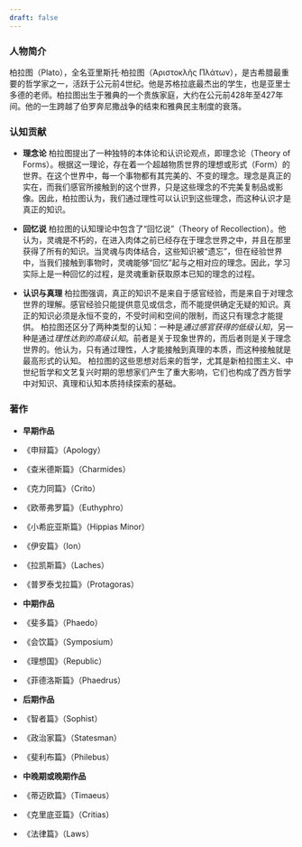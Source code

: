 ```yaml
---
draft: false
---
```

### 人物简介
柏拉图（Plato），全名亚里斯托·柏拉图（Ἀριστοκλῆς Πλάτων），是古希腊最重要的哲学家之一，活跃于公元前4世纪。他是苏格拉底最杰出的学生，也是亚里士多德的老师。柏拉图出生于雅典的一个贵族家庭，大约在公元前428年至427年间。他的一生跨越了伯罗奔尼撒战争的结束和雅典民主制度的衰落。

### 认知贡献
- **理念论**
柏拉图提出了一种独特的本体论和认识论观点，即理念论（Theory of Forms）。根据这一理论，存在着一个超越物质世界的理想或形式（Form）的世界。在这个世界中，每一个事物都有其完美的、不变的理念。理念是真正的实在，而我们感官所接触到的这个世界，只是这些理念的不完美复制品或影像。因此，柏拉图认为，我们通过理性可以认识到这些理念，而这种认识才是真正的知识。

- **回忆说**
柏拉图的认知理论中包含了“回忆说”（Theory of Recollection）。他认为，灵魂是不朽的，在进入肉体之前已经存在于理念世界之中，并且在那里获得了所有的知识。当灵魂与肉体结合，这些知识被“遗忘”，但在经验世界中，当我们接触到事物时，灵魂能够“回忆”起与之相对应的理念。因此，学习实际上是一种回忆的过程，是灵魂重新获取原本已知的理念的过程。

- **认识与真理**
柏拉图强调，真正的知识不是来自于感官经验，而是来自于对理念世界的理解。感官经验只能提供意见或信念，而不能提供确定无疑的知识。真正的知识必须是永恒不变的，不受时间和空间的限制，而这只有理念才能提供。
柏拉图还区分了两种类型的认知：一种是*通过感官获得的低级认知*，另一种是通过*理性达到的高级认知*。前者是关于现象世界的，而后者则是关于理念世界的。他认为，只有通过理性，人才能接触到真理的本质，而这种接触就是最高形式的认知。
柏拉图的这些思想对后来的哲学，尤其是新柏拉图主义、中世纪哲学和文艺复兴时期的思想家们产生了重大影响，它们也构成了西方哲学中对知识、真理和认知本质持续探索的基础。

### 著作
- **早期作品**
- 《申辩篇》（Apology）
- 《查米德斯篇》（Charmides）
- 《克力同篇》（Crito）
- 《欧蒂弗罗篇》（Euthyphro）
- 《小希庇亚斯篇》（Hippias Minor）
- 《伊安篇》（Ion）
- 《拉凯斯篇》（Laches）
- 《普罗泰戈拉篇》（Protagoras）

- **中期作品**
- 《斐多篇》（Phaedo）
- 《会饮篇》（Symposium）
- 《理想国》（Republic）
- 《菲德洛斯篇》（Phaedrus）

- **后期作品**
- 《智者篇》（Sophist）
- 《政治家篇》（Statesman）
- 《斐利布篇》（Philebus）

- **中晚期或晚期作品**
- 《蒂迈欧篇》（Timaeus）
- 《克里底亚篇》（Critias）
- 《法律篇》（Laws）

